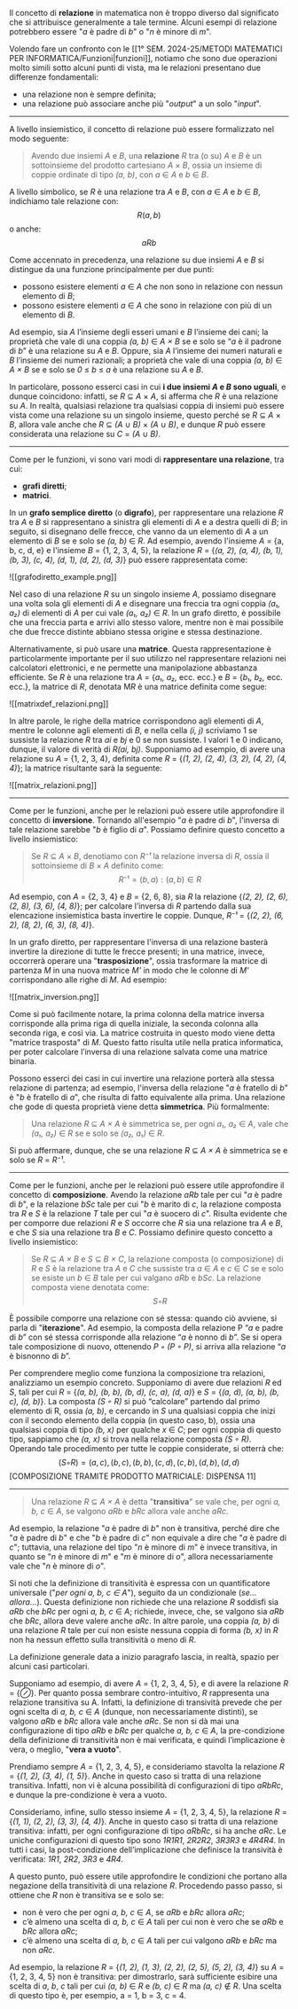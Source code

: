 Il concetto di **relazione** in matematica non è troppo diverso dal significato che si attribuisce generalmente a tale termine. Alcuni esempi di relazione potrebbero essere "*a* è padre di *b*" o "*n* è minore di *m*".

Volendo fare un confronto con le [[1° SEM. 2024-25/METODI MATEMATICI PER INFORMATICA/Funzioni|funzioni]], notiamo che sono due operazioni molto simili sotto alcuni punti di vista, ma le relazioni presentano due differenze fondamentali:
- una relazione non è sempre definita;
- una relazione può associare anche più "*output*" a un solo "*input*".
---
A livello insiemistico, il concetto di relazione può essere formalizzato nel modo seguente:

> Avendo due insiemi *A* e *B*, una **relazione** *R* tra (o su) *A* e *B* è un sottoinsieme del prodotto cartesiano *A* × *B*, ossia un insieme di coppie ordinate di tipo *(a, b)*, con *a* ∈ *A* e *b* ∈ *B*.

A livello simbolico, se *R* è una relazione tra *A* e *B*, con *a* ∈ *A* e *b* ∈ *B*, indichiamo tale relazione con:
$$R(a, b)$$ o anche:
$$aRb$$

Come accennato in precedenza, una relazione su due insiemi *A* e *B* si distingue da una funzione principalmente per due punti:
- possono esistere elementi *a* ∈ *A* che non sono in relazione con nessun elemento di *B*;
- possono esistere elementi *a* ∈ *A* che sono in relazione con più di un elemento di *B*.

Ad esempio, sia *A* l’insieme degli esseri umani e *B* l’insieme dei cani; la proprietà che vale di una coppia *(a, b)* ∈ *A × B* se e solo se “*a* è il padrone di *b*” è una relazione su *A* e *B*. Oppure, sia *A* l’insieme dei numeri naturali e *B* l’insieme dei numeri razionali; a proprietà che vale di una coppia *(a, b)* ∈ *A × B* se e solo se *0* ≤ *b* ≤ *a* è una relazione su *A* e *B*.

In particolare, possono esserci casi in cui **i due insiemi *A* e *B* sono uguali**, e dunque coincidono: infatti, se *R* ⊆ *A* × *A*, si afferma che *R* è una relazione su *A*. In realtà, qualsiasi relazione tra qualsiasi coppia di insiemi può essere vista come una relazione su un singolo insieme, questo perché se *R* ⊆ *A* × *B*, allora vale anche che *R* ⊆ *(A* ∪ *B)* × *(A* ∪ *B)*, e dunque *R* può essere considerata una relazione su *C* = *(A* ∪ *B)*.
___
Come per le funzioni, vi sono vari modi di **rappresentare una relazione**, tra cui:
- **grafi diretti**;
- **matrici**.

In un **grafo semplice diretto** (o **digrafo**), per rappresentare una relazione *R* tra *A* e *B* si rappresentano a sinistra gli elementi di *A* e a destra quelli di *B*; in seguito, si disegnano delle frecce, che vanno da un elemento di *A* a un elemento di *B* se e solo se *(a, b)* ∈ *R*. Ad esempio, avendo l'insieme *A* = {a, b, c, d, e} e l'insieme *B* = {1, 2, 3, 4, 5}, la relazione *R* = {*(a, 2), (a, 4), (b, 1), (b, 3), (c, 4), (d, 1), (d, 2), (d, 3)*} può essere rappresentata come:

![[grafodiretto_example.png]]

Nel caso di una relazione *R* su un singolo insieme *A*, possiamo disegnare una volta sola gli elementi di *A* e disegnare una freccia tra ogni coppia *(a₁, a₂)* di elementi di *A* per cui vale *(a₁, a₂)* ∈ *R*. In un grafo diretto, è possibile che una freccia parta e arrivi allo stesso valore, mentre non è mai possibile che due frecce distinte abbiano stessa origine e stessa destinazione.

Alternativamente, si può usare una **matrice**. Questa rappresentazione è particolarmente importante per il suo utilizzo nel rappresentare relazioni nei calcolatori elettronici, e ne permette una manipolazione abbastanza efficiente. Se *R* è una relazione tra *A* = {*a₁, a₂,* ecc. ecc.} e *B* = {*b₁, b₂,* ecc. ecc.}, la matrice di *R*, denotata M*R* è una matrice definita come segue:

![[matrixdef_relazioni.png]]

In altre parole, le righe della matrice corrispondono agli elementi di *A*, mentre le colonne agli elementi di *B*, e nella cella *(i, j)* scriviamo 1 se sussiste la relazione *R* tra *ai* e *bj* e 0 se non sussiste. I valori 1 e 0 indicano, dunque, il valore di verità di *R(ai, bj)*. Supponiamo ad esempio, di avere una relazione su *A* = {1, 2, 3, 4}, definita come *R* = {*(1, 2), (2, 4), (3, 2), (4, 2), (4, 4)*}; la matrice risultante sarà la seguente:

![[matrix_relazioni.png]]

___
Come per le funzioni, anche per le relazioni può essere utile approfondire il concetto di **inversione**. Tornando all'esempio "*a* è padre di *b*", l'inversa di tale relazione sarebbe "*b* è figlio di *a*". Possiamo definire questo concetto a livello insiemistico:

> Se *R* ⊆ *A* × *B*, denotiamo con *R⁻¹* la relazione inversa di *R*, ossia il sottoinsieme di *B* × *A* definito come:
> $$R⁻¹ = {(b, a): (a, b) ∈ R}$$

Ad esempio, con *A* = {2, 3, 4} e *B* = {2, 6, 8}, sia *R* la relazione {*(2, 2), (2, 6), (2, 8), (3, 6), (4, 8)*}; per calcolare l’inversa di *R* partendo dalla sua elencazione insiemistica basta invertire le coppie. Dunque, *R⁻¹* = {*(2, 2), (6, 2), (8, 2), (6, 3), (8, 4)*}. 

In un grafo diretto, per rappresentare l'inversa di una relazione basterà invertire la direzione di tutte le frecce presenti; in una matrice, invece, occorrerà operare una "**trasposizione**", ossia trasformare la matrice di partenza *M* in una nuova matrice *M'* in modo che le colonne di *M'* corrispondano alle righe di *M*. Ad esempio:

![[matrix_inversion.png]]

Come si può facilmente notare, la prima colonna della matrice inversa corrisponde alla prima riga di quella iniziale, la seconda colonna alla seconda riga, e così via. La matrice costruita in questo modo viene detta "matrice trasposta" di *M*. Questo fatto risulta utile nella pratica informatica, per poter calcolare l’inversa di una relazione salvata come una matrice binaria.

Possono esserci dei casi in cui invertire una relazione porterà alla stessa relazione di partenza; ad esempio, l'inversa della relazione "*a* è fratello di *b*" è "*b* è fratello di *a*", che risulta di fatto equivalente alla prima. Una relazione che gode di questa proprietà viene detta **simmetrica**. Più formalmente:

> Una relazione *R* ⊆ *A × A* è simmetrica se, per ogni *a₁, a₂* ∈ *A*, vale che *(a₁, a₂)* ∈ *R* se e solo se *(a₂, a₁)* ∈ *R*.

Si può affermare, dunque, che se una relazione *R* ⊆ *A × A* è simmetrica se e solo se *R* = *R⁻¹*.
___
Come per le funzioni, anche per le relazioni può essere utile approfondire il concetto di **composizione**. Avendo la relazione *aRb* tale per cui "*a* è padre di *b*", e la relazione *bSc* tale per cui "*b* è marito di *c*, la relazione composta tra *R* e *S* è la relazione *T* tale per cui "*a* è suocero di *c*". Risulta evidente che per comporre due relazioni *R* e *S* occorre che *R* sia una relazione tra *A* e *B*, e che *S* sia una relazione tra *B* e *C*. Possiamo definire questo concetto a livello insiemistico:

> Se *R* ⊆ *A × B* e *S* ⊆ *B × C*, la relazione composta (o composizione) di *R* e *S* è la relazione tra *A* e *C* che sussiste tra *a* ∈ *A* e *c* ∈ *C* se e solo se esiste un
*b* ∈ *B* tale per cui valgano *aRb* e *bSc*. La relazione composta viene denotata come: 
$$S ◦ R$$

È possibile comporre una relazione con sé stessa: quando ciò avviene, si parla di "**iterazione**". Ad esempio, la composta della relazione P “*a* e padre di *b*” con sé stessa corrisponde alla relazione “*a* è nonno di *b*”. Se si opera tale composizione di nuovo, ottenendo *P ◦ (P ◦ P)*, si arriva alla relazione “*a* è bisnonno di *b*”.

Per comprendere meglio come funziona la composizione tra relazioni, analizziamo un esempio concreto. Supponiamo di avere due relazioni *R* ed *S*, tali per cui *R* = {*(a, b), (b, b), (b, d), (c, a), (d, a)*} e *S* = {*(a, d), (a, b), (b, c), (d, b)*}. La composta *(S ◦ R)* si può “calcolare” partendo dal primo elemento di R, ossia *(a, b)*, e cercando in *S* una qualsiasi coppia che inizi con il secondo elemento della coppia (in questo caso, b), ossia una qualsiasi coppia di tipo *(b, x)* per qualche *x* ∈ *C*; per ogni coppia di questo tipo, sappiamo che *(a, x)* si trova nella relazione composta *(S ◦ R)*. Operando tale procedimento per tutte le coppie considerate, si otterrà che:
$$(S ◦ R) = {(a, c), (b, c), (b, b), (c, d), (c, b), (d, b), (d, d)}$$
[COMPOSIZIONE TRAMITE PRODOTTO MATRICIALE: DISPENSA 11]
___
> Una relazione *R* ⊆ *A × A* è detta "**transitiva**" se vale che, per ogni *a, b, c* ∈ *A*, se valgono *aRb* e *bRc* allora vale anche *aRc*.

Ad esempio, la relazione "*a* è padre di *b*" non è transitiva, perché dire che "*a* è padre di *b*" e che "*b* è padre di *c*" non equivale a dire che "*a* è padre di *c*"; tuttavia, una relazione del tipo "*n* è minore di *m*" è invece transitiva, in quanto se "*n* è minore di *m*" e "*m* è minore di *o*", allora necessariamente vale che "*n* è minore di *o*".

Si noti che la definizione di transitività è espressa con un quantificatore universale ("*per ogni a, b, c ∈ A*"), seguito da un condizionale (*se... allora...*). Questa definizione non richiede che una relazione *R* soddisfi sia *aRb* che *bRc* per ogni *a, b, c* ∈ *A*; richiede, invece, che, se valgono sia *aRb* che *bRc*, allora deve
valere anche *aRc*. In altre parole, una coppia *(a, b)* di una relazione *R* tale per cui non esiste nessuna coppia di forma *(b, x)* in *R* non ha nessun effetto sulla transitività o meno di *R*.

La definizione generale data a inizio paragrafo lascia, in realtà, spazio per alcuni casi particolari.

Supponiamo ad esempio, di avere *A* = {1, 2, 3, 4, 5}, e di avere la relazione *R* = {*⊘*}. Per quanto possa sembrare contro-intuitivo, *R* rappresenta una relazione transitiva su A. Infatti, la definizione di transività prevede che per ogni scelta di *a, b, c* ∈ *A* (dunque, non necessariamente distinti), se valgono *aRb* e *bRc* allora vale anche *aRc*. Se non si dà mai una configurazione di tipo *aRb* e *bRc* per qualche *a, b, c* ∈ *A*, la pre-condizione della definizione di transitività non è mai verificata, e quindi l’implicazione è vera, o meglio, "**vera a vuoto**".

Prendiamo sempre *A* = {1, 2, 3, 4, 5}, e consideriamo stavolta la relazione *R* = {*(1, 2), (3, 4), (1, 5)*}. Anche in questo caso si tratta di una relazione transitiva. Infatti, non vi è alcuna possibilità di configurazioni di tipo *aRbRc*, e dunque la pre-condizione è vera a vuoto.

Consideriamo, infine, sullo stesso insieme *A* = {1, 2, 3, 4, 5}, la relazione *R* = {*(1, 1), (2, 2), (3, 3), (4, 4)*}. Anche in questo caso si tratta di una relazione transitiva: infatti, per ogni configurazione di tipo *aRbRc*, si ha anche *aRc*. Le uniche configurazioni di questo tipo sono *1R1R1*, *2R2R2*, *3R3R3* e *4R4R4*. In tutti i casi, la
post-condizione dell’implicazione che definisce la transività è verificata: *1R1*, *2R2*, *3R3* e *4R4*.

A questo punto, può essere utile approfondire le condizioni che portano alla negazione della transitività di una relazione *R*. Procedendo passo passo, si ottiene che *R* non è transitiva se e solo se:
- non è vero che per ogni *a, b, c* ∈ *A*, se *aRb* e *bRc* allora *aRc*;
- c’è almeno una scelta di *a, b, c* ∈ *A* tali per cui non è vero che se *aRb* e *bRc* allora *aRc*;
- c’è almeno una scelta di *a, b, c* ∈ *A* tali per cui valgono *aRb* e *bRc* ma non *aRc*.

Ad esempio, la relazione *R* = {*(1, 2), (1, 3), (2, 2), (2, 5), (5, 2), (3, 4)*} su *A* = {1, 2, 3, 4, 5} non è transitiva: per dimostrarlo, sarà sufficiente esibire una scelta di *a*, *b*, *c* tali per cui *(a, b)* ∈ *R* e *(b, c)* ∈ *R* ma *(a, c)* ∉ *R*. Una scelta di questo tipo è, per esempio, a = 1, b = 3, c = 4.
